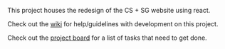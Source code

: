 This project houses the redesign of the CS + SG website using react.

Check out the
[wiki](https://github.com/ud-cs-social-good/ud-cs-social-good.github.io/wiki)
for help/guidelines with development on this project.

Check out the [project
board](https://github.com/ud-cs-social-good/ud-cs-social-good.github.io/projects)
for a list of tasks that need to get done.
